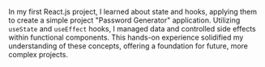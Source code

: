 In my first React.js project, I learned about state and hooks, applying them to create a simple project "Password Generator" application. Utilizing `useState` and `useEffect` hooks, I managed data and controlled side effects within functional components. This hands-on experience solidified my understanding of these concepts, offering a foundation for future, more complex projects.
